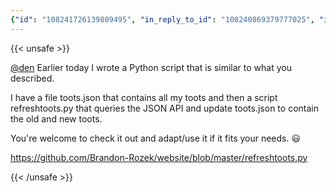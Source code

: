 ```yaml
---
{"id": "108241726139809495", "in_reply_to_id": "108240869379777025", "in_reply_to_account_id": "108205031958480135", "sensitive": false, "spoiler_text": "", "visibility": "public", "language": "en", "replies_count": 1, "reblogs_count": 0, "favourites_count": 1, "edited_at": null, "reblog": null, "application": null, "account": {"id": "108219415927856966", "username": "brozek", "acct": "brozek", "display_name": "Brandon Rozek", "url": "https://fosstodon.org/@brozek", "avatar": "https://cdn.fosstodon.org/accounts/avatars/108/219/415/927/856/966/original/c007afd0c6749859.png", "avatar_static": "https://cdn.fosstodon.org/accounts/avatars/108/219/415/927/856/966/original/c007afd0c6749859.png", "header": "https://fosstodon.org/headers/original/missing.png", "header_static": "https://fosstodon.org/headers/original/missing.png", "emojis": [{"shortcode": "kdelight", "url": "https://cdn.fosstodon.org/custom_emojis/images/000/106/750/original/22f2a8da54322c05.png", "static_url": "https://cdn.fosstodon.org/custom_emojis/images/000/106/750/static/22f2a8da54322c05.png", "visible_in_picker": true}, {"shortcode": "fedora", "url": "https://cdn.fosstodon.org/custom_emojis/images/000/225/367/original/f0c78925a380caa3.png", "static_url": "https://cdn.fosstodon.org/custom_emojis/images/000/225/367/static/f0c78925a380caa3.png", "visible_in_picker": true}, {"shortcode": "firefoxnew", "url": "https://cdn.fosstodon.org/custom_emojis/images/000/106/753/original/9ad36311d3fa683b.png", "static_url": "https://cdn.fosstodon.org/custom_emojis/images/000/106/753/static/9ad36311d3fa683b.png", "visible_in_picker": true}, {"shortcode": "thunderbird", "url": "https://cdn.fosstodon.org/custom_emojis/images/000/010/377/original/4bc6f0caa347f85a.png", "static_url": "https://cdn.fosstodon.org/custom_emojis/images/000/010/377/static/4bc6f0caa347f85a.png", "visible_in_picker": true}, {"shortcode": "nextcloud", "url": "https://cdn.fosstodon.org/custom_emojis/images/000/010/361/original/nextcloud.png", "static_url": "https://cdn.fosstodon.org/custom_emojis/images/000/010/361/static/nextcloud.png", "visible_in_picker": true}], "fields": [{"name": "Website", "value": "<a href=\"https://brandonrozek.com\" target=\"_blank\" rel=\"nofollow noopener noreferrer me\"><span class=\"invisible\">https://</span><span class=\"\">brandonrozek.com</span><span class=\"invisible\"></span></a>", "verified_at": "2022-05-01T03:44:26.506+00:00"}, {"name": "GitHub", "value": "<a href=\"https://github.com/Brandon-Rozek\" target=\"_blank\" rel=\"nofollow noopener noreferrer me\"><span class=\"invisible\">https://</span><span class=\"\">github.com/Brandon-Rozek</span><span class=\"invisible\"></span></a>", "verified_at": null}, {"name": "Uses", "value": ":kdelight: :fedora: :firefoxnew: :thunderbird: :nextcloud:", "verified_at": null}]}, "media_attachments": [], "mentions": [{"id": "108205031958480135", "username": "den", "url": "https://indieweb.social/@den", "acct": "den@indieweb.social"}], "tags": [], "emojis": [], "card": {"url": "https://github.com/Brandon-Rozek/website/blob/master/refreshtoots.py", "title": "website/refreshtoots.py at master \u00b7 Brandon-Rozek/website", "description": "Github Repo of Personal Website. Contribute to Brandon-Rozek/website development by creating an account on GitHub.", "type": "link", "author_name": "", "author_url": "", "provider_name": "GitHub", "provider_url": "", "html": "", "width": 400, "height": 200, "image": "https://cdn.fosstodon.org/cache/preview_cards/images/009/436/505/original/f7f242bf00f0536e.png", "embed_url": "", "blurhash": "UTSFw=tRMxxuOrt7Rjofrqaet7WB?^RPxuWB"}, "poll": null, "syndication": "https://fosstodon.org/@brozek/108241726139809495", "date": "2022-05-04T04:14:26.931Z"}
---
```

{{< unsafe >}}
<p><span class="h-card"><a href="https://indieweb.social/@den" class="u-url mention">@<span>den</span></a></span> Earlier today I wrote a Python script that is similar to what you described.</p><p>I have a file toots.json that contains all my toots and then a script refreshtoots.py that queries the JSON API and update toots.json to contain the old and new toots.</p><p>You&#39;re welcome to check it out and adapt/use it if it fits your needs. 😃 </p><p><a href="https://github.com/Brandon-Rozek/website/blob/master/refreshtoots.py" target="_blank" rel="nofollow noopener noreferrer"><span class="invisible">https://</span><span class="ellipsis">github.com/Brandon-Rozek/websi</span><span class="invisible">te/blob/master/refreshtoots.py</span></a></p>
{{< /unsafe >}}
